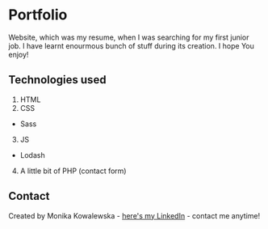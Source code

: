 # Portfolio

Website, which was my resume, when I was searching for my first junior job. I have learnt enourmous bunch of stuff during its creation. I hope You enjoy!

## Technologies used

1. HTML
2. CSS
* Sass
3. JS
* Lodash
4. A little bit of PHP (contact form)

## Contact
Created by Monika Kowalewska - [here's my LinkedIn](http://www.linkedin.com/in/mon-kowalewska) - contact me anytime!



